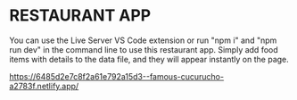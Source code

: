 # RESTAURANT APP

You can use the Live Server VS Code extension or run "npm i" and "npm run dev" in the command line to use this restaurant app. Simply add food items with details to the data file, and they will appear instantly on the page.

https://6485d2e7c8f2a61e792a15d3--famous-cucurucho-a2783f.netlify.app/
